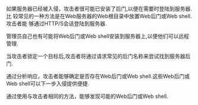 如果服务器已经被入侵，攻击者很可能已安装了后门,以便在需要时登陆到服务器. 比
较常见的一种方法是在Web服务器的Web根目录中放置Web后门或Web shell.攻击者能
够通过HTTP/S会话登陆到服务器.

管理员自己也有可能将Web后门或Web shell安装到服务器上,以便他们可以远程管理.

当攻击者锁定一个目标后,攻击者将通过请求常见的后门名称来尝试找到服务器后门.

通过分析响应，攻击者能够确定是否存在Web后门或Web shell.这些Web后门或Web 
shell可以下一步入侵提供便捷.

通过使用与攻击者相同的方法，能够发现可能的Web后门或Web shell.
